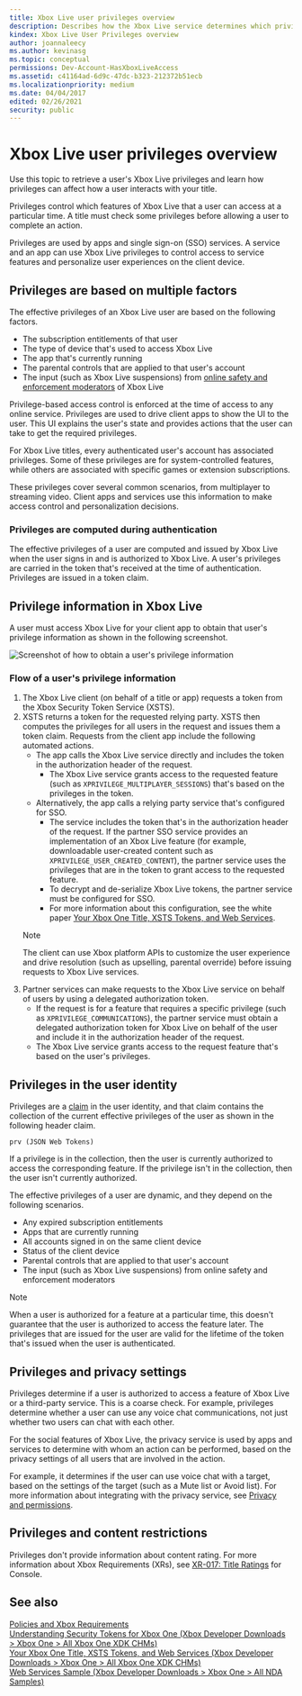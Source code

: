 ```yaml
---
title: Xbox Live user privileges overview
description: Describes how the Xbox Live service determines which privileges an Xbox Live user has, and how those privileges affect your title.
kindex: Xbox Live User Privileges overview
author: joannaleecy
ms.author: kevinasg
ms.topic: conceptual
permissions: Dev-Account-HasXboxLiveAccess
ms.assetid: c41164ad-6d9c-47dc-b323-212372b51ecb
ms.localizationpriority: medium
ms.date: 04/04/2017
edited: 02/26/2021
security: public
---
```


# Xbox Live user privileges overview

Use this topic to retrieve a user's Xbox Live privileges and learn how privileges can affect how a user interacts with your title.  
  
Privileges control which features of Xbox Live that a user can access at a particular time. 
A title must check some privileges before allowing a user to complete an action.  
  
Privileges are used by apps and single sign-on (SSO) services. 
A service and an app can use Xbox Live privileges to control access to service features and personalize user experiences on the client device.  
  
## Privileges are based on multiple factors

The effective privileges of an Xbox Live user are based on the following factors.  

 * The subscription entitlements of that user
 * The type of device that's used to access Xbox Live
 * The app that's currently running
 * The parental controls that are applied to that user's account 
 * The input (such as Xbox Live suspensions) from [online safety and enforcement moderators](https://enforcement.xbox.com/) of Xbox Live

Privilege-based access control is enforced at the time of access to any online service. 
Privileges are used to drive client apps to show the UI to the user. 
This UI explains the user's state and provides actions that the user can take to get the required privileges.  
  
For Xbox Live titles, every authenticated user's account has associated privileges. 
Some of these privileges are for system-controlled features, while others are associated with specific games or extension subscriptions.  
  
These privileges cover several common scenarios, from multiplayer to streaming video. 
Client apps and services use this information to make access control and personalization decisions.  
  
### Privileges are computed during authentication

The effective privileges of a user are computed and issued by Xbox Live when the user signs in and is authorized to Xbox Live. 
A user's privileges are carried in the token that's received at the time of authentication. 
Privileges are issued in a token claim.  
  
## Privilege information in Xbox Live 
  
A user must access Xbox Live for your client app to obtain that user's privilege information as shown in the following screenshot.  

![Screenshot of how to obtain a user's privilege information](../../../../../../resources/gamecore/secure/images/en-us/live/identity/live-user-privileges-images/obtaining_a_privilege_set.png)

### Flow of a user's privilege information  
  
 1. The Xbox Live client (on behalf of a title or app) requests a token from the Xbox Security Token Service (XSTS). 
 1. XSTS returns a token for the requested relying party. XSTS then computes the privileges for all users in the request 
 and issues them a token claim. Requests from the client app include the following automated actions. 
    * The app calls the Xbox Live service directly and includes the token in the authorization header of the request.
       * The Xbox Live service grants access to the requested feature (such as `XPRIVILEGE_MULTIPLAYER_SESSIONS`) that's based on the privileges in the token.
    * Alternatively, the app calls a relying party service that's configured for SSO. 
       * The service includes the token that's in the authorization header of the request. 
       If the partner SSO service provides an implementation of an Xbox Live feature (for example, downloadable user-created content such as `XPRIVILEGE_USER_CREATED_CONTENT`), the partner service uses the privileges that are in the token to grant access to the requested feature. 
       * To decrypt and de-serialize Xbox Live tokens, the partner service must be configured for SSO.
       * For more information about this configuration, see the white paper [Your Xbox One Title, XSTS Tokens, and Web Services](https://www.microsoft.com/software-download/devcenter).      > [!NOTE]
    > The client can use Xbox platform APIs to customize the user experience and 
    drive resolution (such as upselling, parental override) before issuing requests to Xbox Live services.  
 1. Partner services can make requests to the Xbox Live service on behalf of users by using a delegated authorization token.
    * If the request is for a feature that requires a specific privilege (such as `XPRIVILEGE_COMMUNICATIONS`), 
    the partner service must obtain a delegated authorization token for Xbox Live on behalf of the user and include it in the authorization header of the request.
    * The Xbox Live service grants access to the request feature that's based on the user's privileges.  
  
## Privileges in the user identity

Privileges are a [claim](/azure/active-directory/develop/security-tokens#json-web-tokens-and-claims) in the user identity, and that claim contains the collection of the current effective privileges of the user as shown in the following header claim.

```
prv (JSON Web Tokens)
```

If a privilege is in the collection, then the user is currently authorized to access the corresponding feature. 
If the privilege isn't in the collection, then the user isn't currently authorized.  

The effective privileges of a user are dynamic, and they depend on the following scenarios.  

 * Any expired subscription entitlements 
 * Apps that are currently running
 * All accounts signed in on the same client device
 * Status of the client device
 * Parental controls that are applied to that user's account 
 * The input (such as Xbox Live suspensions) from online safety and enforcement moderators
> [!NOTE]
> When a user is authorized for a feature at a particular time, this doesn't guarantee that the user is authorized to access the feature later. 
The privileges that are issued for the user are valid for the lifetime of the token that's issued when the user is authenticated. 
  
## Privileges and privacy settings  

Privileges determine if a user is authorized to access a feature of Xbox Live or a third-party service. 
This is a coarse check. For example, privileges determine whether a user can use any voice chat communications, not just whether two users can chat with each other.  
  
For the social features of Xbox Live, the privacy service is used by apps and services to determine with whom an action can be performed, based on the privacy settings of all users that are involved in the action.  

For example, it determines if the user can use voice chat with a target, based on the settings of the target (such as a Mute list or Avoid list). For more information about integrating with the privacy service, see [Privacy and permissions](../privacy/live-privacy-permissions-nav.md).  
  
## Privileges and content restrictions  

Privileges don't provide information about content rating. 
For more information about Xbox Requirements (XRs), see [XR-017: Title Ratings](https://www.microsoft.com/software-download/devcenter) for Console.  
  
## See also  
  
[Policies and Xbox Requirements](../../../../policies/GC-policies-nav.md)  
[Understanding Security Tokens for Xbox One (Xbox Developer Downloads > Xbox One > All Xbox One XDK CHMs)](https://www.microsoft.com/software-download/devcenter)  
[Your Xbox One Title, XSTS Tokens, and Web Services (Xbox Developer Downloads > Xbox One > All Xbox One XDK CHMs)](https://www.microsoft.com/software-download/devcenter)  
[Web Services Sample (Xbox Developer Downloads > Xbox One > All NDA Samples)](https://www.microsoft.com/software-download/devcenter)